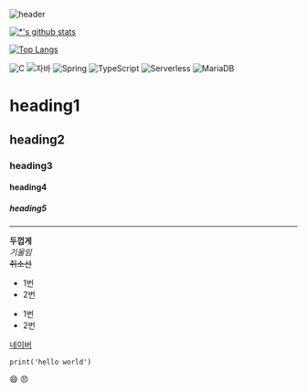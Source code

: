 ![header](https://capsule-render.vercel.app/api?type=wave&color=auto&height=300&section=header&text=깃허브%20특강&fontSize=90)

[![*'s github stats](https://github-readme-stats.vercel.app/api?username=rekjeawon88)](https://github.com/rekjeawon88)

[![Top Langs](https://github-readme-stats.vercel.app/api/top-langs/?username=rekjeawon88)](https://github.com/rekjeawon88/github-readme-stats)

![C](https://img.shields.io/badge/-C-123456?style=flat-square&logo=C&logoColor=black)
![자바](https://img.shields.io/badge/-Java-007396?style=flat&logo=Java&logoColor=ffffff)
![Spring](https://img.shields.io/badge/-Spring-6DB33F?style=for-the-badge&logo=Spring&logoColor=white)
![TypeScript](https://img.shields.io/badge/-TypeScript-3178C6?style=flat-square&logo=TypeScript&logoColor=white)
![Serverless](https://img.shields.io/badge/-Serverless-FD5750?style=flat-square&logo=Serverless&logoColor=magenta)
![MariaDB](https://img.shields.io/badge/-MariaDB-1F305F?style=flat-square&logo=mariadb&logoColor=white)

# heading1
## heading2
### heading3
#### heading4
##### heading5
---

**두껍게** <br>
*기울임*  <br>
~~취소선~~ <br>

*  1번
*  2번
  - 1번
  - 2번

[네이버](https://www.naver.com)

```
print('hello world')
```

😄
😠

